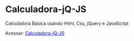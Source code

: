 # Calculadora-jQ-JS
Calculadora Básica usando Html, Css, jQuery e JavaScript

Acessar: <a href="https://farleypyter.github.io/Calculadora-jQ-JS/" style="color: blue; text-decoration: underline;">Calculadora-jQ-JS</a>
